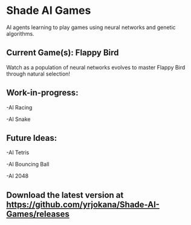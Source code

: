 # Shade AI Games

AI agents learning to play games using neural networks and genetic algorithms.

## Current Game(s): Flappy Bird

Watch as a population of neural networks evolves to master Flappy Bird through natural selection!

## Work-in-progress:

-AI Racing

-AI Snake

## Future Ideas:

-AI Tetris

-AI Bouncing Ball

-AI 2048

## Download the latest version at https://github.com/yrjokana/Shade-AI-Games/releases
